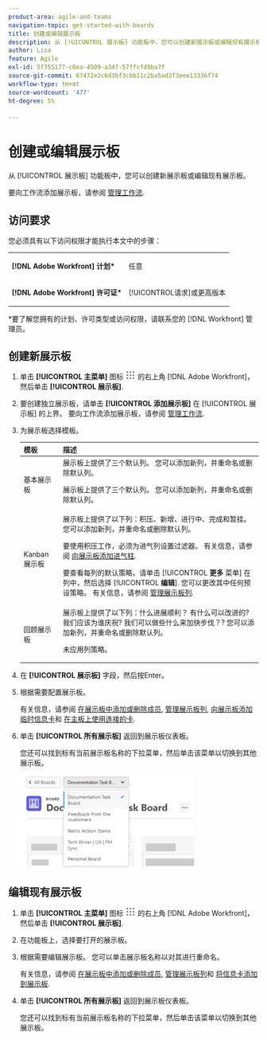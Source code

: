 ```yaml
---
product-area: agile-and-teams
navigation-topic: get-started-with-boards
title: 创建或编辑展示板
description: 从 [!UICONTROL 展示板] 功能板中，您可以创建新展示板或编辑现有展示板。
author: Lisa
feature: Agile
exl-id: 5f755177-c8ea-4509-a34f-57ffcfd8ba7f
source-git-commit: 67472e2c6d3bf3cbb11c2ba5ad2f3eee13336f74
workflow-type: tm+mt
source-wordcount: '477'
ht-degree: 5%

---
```


# 创建或编辑展示板

从 [!UICONTROL 展示板] 功能板中，您可以创建新展示板或编辑现有展示板。

要向工作流添加展示板，请参阅 [管理工作流](/help/quicksilver/agile/use-boards-agile-planning-tools/manage-collections.md).

## 访问要求

您必须具有以下访问权限才能执行本文中的步骤：

<table style="table-layout:auto"> 
 <col> 
 <col> 
 <tbody> 
  <tr> 
   <td role="rowheader"><strong>[!DNL Adobe Workfront] 计划*</strong></td> 
   <td> <p>任意</p> </td> 
  </tr> 
  <tr> 
   <td role="rowheader"><strong>[!DNL Adobe Workfront] 许可证*</strong></td> 
   <td> <p>[!UICONTROL请求]或更高版本</p> </td> 
  </tr> 
 </tbody> 
</table>

&#42;要了解您拥有的计划、许可类型或访问权限，请联系您的 [!DNL Workfront] 管理员。

## 创建新展示板

1. 单击 **[!UICONTROL 主菜单]** 图标 ![](assets/main-menu-icon.png) 的右上角 [!DNL Adobe Workfront]，然后单击 **[!UICONTROL 展示板]**.
1. 要创建独立展示板，请单击 **[!UICONTROL 添加展示板]** 在 [!UICONTROL 展示板] 的上界。 要向工作流添加展示板，请参阅 [管理工作流](/help/quicksilver/agile/use-boards-agile-planning-tools/manage-collections.md).

1. 为展示板选择模板。

   | 模板 | 描述 |
   |---------|----------|
   | 基本展示板 | 展示板上提供了三个默认列。 您可以添加新列，并重命名或删除默认列。 <p>展示板上提供了三个默认列。 您可以添加新列，并重命名或删除默认列。 |
   | Kanban 展示板 | 展示板上提供了以下列：积压、新增、进行中、完成和暂挂。 您可以添加新列，并重命名或删除默认列。<p>要使用积压工作，必须为进气列设置过滤器。 有关信息，请参阅 [向展示板添加进气柱](/help/quicksilver/agile/use-boards-agile-planning-tools/add-intake-column-to-board.md). <p>要查看每列的默认策略，请单击 [!UICONTROL **更多** 菜单] 在列中，然后选择 [!UICONTROL **编辑**]. 您可以更改其中任何预设策略。 有关信息，请参阅 [管理展示板列](/help/quicksilver/agile/get-started-with-boards/manage-board-columns.md). |
   | 回顾展示板 | 展示板上提供了以下列：什么进展顺利？ 有什么可以改进的? 我们应该为谁庆祝? 我们可以做些什么来加快步伐？? 您可以添加新列，并重命名或删除默认列。 <p>未应用列策略。 |

1. 在 **[!UICONTROL 展示板]** 字段，然后按Enter。
1. 根据需要配置展示板。

   有关信息，请参阅 [在展示板中添加或删除成员](../../agile/get-started-with-boards/add-members-to-board.md), [管理展示板列](../../agile/get-started-with-boards/manage-board-columns.md), [向展示板添加临时信息卡](../../agile/get-started-with-boards/add-card-to-board.md)和 [在主板上使用连接的卡](/help/quicksilver/agile/get-started-with-boards/connected-cards.md).

1. 单击 **[!UICONTROL 所有展示板]** 返回到展示板仪表板。

   您还可以找到标有当前展示板名称的下拉菜单，然后单击该菜单以切换到其他展示板。

   ![展示板列表](assets/boards-button-list-of-boards-350x188.png)

## 编辑现有展示板

1. 单击 **[!UICONTROL 主菜单]** 图标 ![](assets/main-menu-icon.png) 的右上角 [!DNL Adobe Workfront]，然后单击 **[!UICONTROL 展示板]**.
1. 在功能板上，选择要打开的展示板。
1. 根据需要编辑展示板。 您可以单击展示板名称以对其进行重命名。

   有关信息，请参阅 [在展示板中添加或删除成员](../../agile/get-started-with-boards/add-members-to-board.md), [管理展示板列](../../agile/get-started-with-boards/manage-board-columns.md)和 [将信息卡添加到展示板](../../agile/get-started-with-boards/add-card-to-board.md).

1. 单击 **[!UICONTROL 所有展示板]** 返回到展示板仪表板。

   您还可以找到标有当前展示板名称的下拉菜单，然后单击该菜单以切换到其他展示板。
